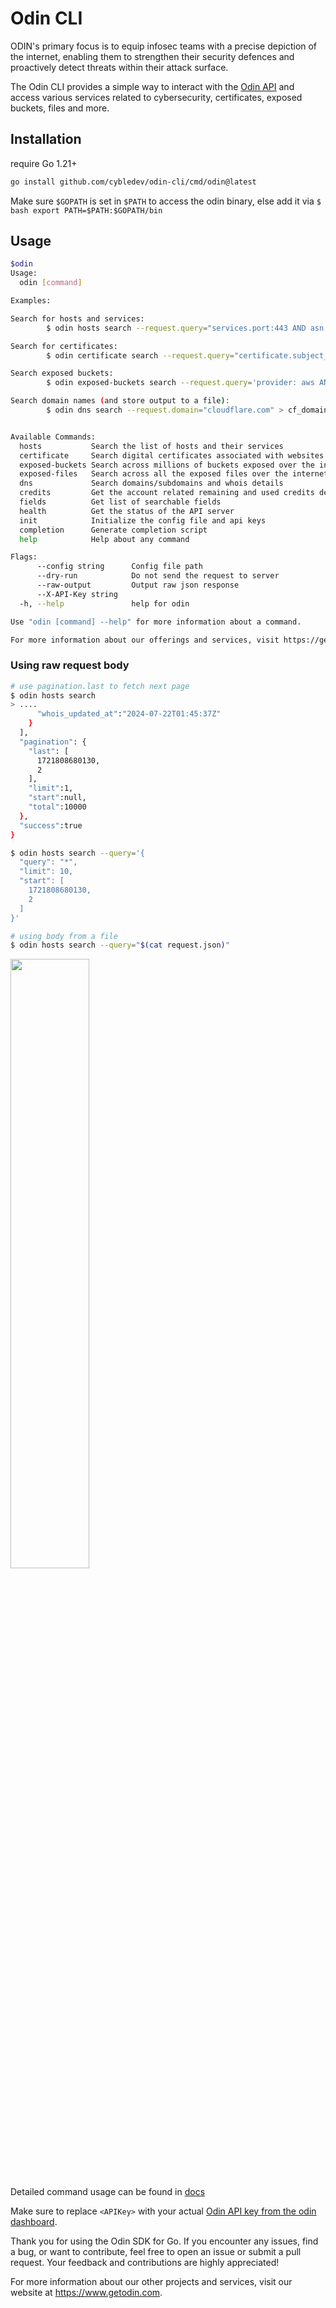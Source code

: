 # Odin CLI

ODIN's primary focus is to equip infosec teams with a precise depiction of the internet, enabling them to strengthen their security defences and proactively detect threats within their attack surface.

The Odin CLI provides a simple way to interact with the [Odin API](https://getodin.com/docs/api) and access various services related to cybersecurity, certificates, exposed buckets, files and more.

## Installation

require Go 1.21+

```bash
go install github.com/cybledev/odin-cli/cmd/odin@latest
```

Make sure `$GOPATH` is set in `$PATH` to access the odin binary, else add it via `$ bash export PATH=$PATH:$GOPATH/bin`

## Usage

```bash
$odin
Usage:
  odin [command]

Examples:

Search for hosts and services:
        $ odin hosts search --request.query="services.port:443 AND asn.number:AS13335" --X-API-Key=<API-Key>

Search for certificates:
        $ odin certificate search --request.query="certificate.subject_alt_name.dns_names:'cloudflare.com' AND certificate.validity.not_after:'2024-09-20T18:19:24'"

Search exposed buckets:
        $ odin exposed-buckets search --request.query='provider: aws AND file_cat_count.src: [10 TO *]' --request.sort_by="ins_at"  --request.sort_dir="desc"

Search domain names (and store output to a file):
        $ odin dns search --request.domain="cloudflare.com" > cf_domains.txt


Available Commands:
  hosts           Search the list of hosts and their services
  certificate     Search digital certificates associated with websites or online services
  exposed-buckets Search across millions of buckets exposed over the internet
  exposed-files   Search across all the exposed files over the internet
  dns             Search domains/subdomains and whois details
  credits         Get the account related remaining and used credits details
  fields          Get list of searchable fields
  health          Get the status of the API server
  init            Initialize the config file and api keys
  completion      Generate completion script
  help            Help about any command

Flags:
      --config string      Config file path
      --dry-run            Do not send the request to server
      --raw-output         Output raw json response
      --X-API-Key string
  -h, --help               help for odin

Use "odin [command] --help" for more information about a command.

For more information about our offerings and services, visit https://getodin.com
```

### Using raw request body

```bash
# use pagination.last to fetch next page
$ odin hosts search
> ....
      "whois_updated_at":"2024-07-22T01:45:37Z"
    }
  ],
  "pagination": {
    "last": [
      1721808680130,
      2
    ],
    "limit":1,
    "start":null,
    "total":10000
  },
  "success":true
}

$ odin hosts search --query='{
  "query": "*",
  "limit": 10,
  "start": [
    1721808680130,
    2
  ]
}'

# using body from a file
$ odin hosts search --query="$(cat request.json)"
```

[<img src="https://github.com/user-attachments/assets/e5e30aeb-3a7a-4f8d-bdbb-443da32fba52" width="50%">](https://github.com/user-attachments/assets/cbc3f6c2-3cfa-4b1d-8ea1-2fa2e3c7c4e0 "Demo Video")

Detailed command usage can be found in [docs](https://github.com/cybledev/odin-cli/src/main/docs/odin.md)

Make sure to replace `<APIKey>` with your actual [Odin API key from the odin dashboard](https://getodin.com/account/profile/api-keys).

Thank you for using the Odin SDK for Go. If you encounter any issues, find a bug, or want to contribute, feel free to open an issue or submit a pull request. Your feedback and contributions are highly appreciated!

For more information about our other projects and services, visit our website at <https://www.getodin.com>.
